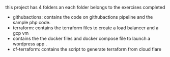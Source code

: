 

this project has 4 folders an each folder belongs to the exercises completed
- githubactions: contains the code on githubactions pipeline and the sample php code.
- terraform: contains the terraform files to create a load balancer and a gcp vm
- contains the the docker files and docker compose file  to launch a wordpress app .
- cf-terraform:  contains the script to generate terraform from cloud flare

